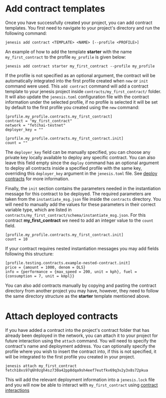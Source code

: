 # Add contract templates
Once you have successfully created your project, you can add contract templates. You first need to navigate to your project's directory and run the following command:

```
jenesis add contract <TEMPLATE> <NAME> [--profile <PROFILE>]
```

An example of how to add the template **starter** with the name `my_first_contract` to the profile `my_profile` is given below:

```
jenesis add contract starter my_first_contract --profile my_profile
```

If the profile is not specified as an optional argument, the contract will be automatically integrated into the first profile created when ```new``` or ```init``` command were used. This ```add contract``` command will add a contract template to your jenesis project inside `contracts/my_first_contract/` folder. It will also update the `jenesis.toml` configuration file with the contract information under the selected profile, if no profile is selected it will be set by default to the first profile you created using the ```new``` command:

```
[profile.my_profile.contracts.my_first_contract]
contract = "my_first_contract"
network = "fetchai-testnet"
deployer_key = ""

[profile.my_profile.contracts.my_first_contract.init]
count = ""
```
The `deployer_key` field can be manually specified, you can choose any private key locally available to deploy any specific contract. You can also leave this field empty since the ```deploy``` command has an optional argument to deploy all contracts inside a specified profile with the same key, overriding this `deployer_key` argument in the `jenesis.toml` file. See [deploy contracts](deploy-contracts.md) for more information. 

Finally, the `init` section contains the parameters needed in the instantiation message for this contract to be deployed. The required parameters are taken from the `instantiate_msg.json` file inside the `contracts` directory. You will need to manually add the values for these parameters in their correct variable type, which are listed in `contracts/my_first_contract/schema/instantiate_msg.json`. For this contract **my_first_contract** we need to add an integer value to the `count` field.

```
[profile.my_profile.contracts.my_first_contract.init]
count = 10
```

If your contract requires nested instantiation messages you may add fields following this structure:

```
[profile.testing.contracts.example-nested-contract.init]
price = {amount = 1000, denom = DLS}
info = {performance = {max_speed = 200, unit = kph}, fuel = {consumption = 7, unit = kmpl}}
```

You can also add contracts manually by copying and pasting the contract directory from another project you may have, however, they need to follow the same directory structure as the **starter** template mentioned above.

# Attach deployed contracts

If you have added a contract into the project's contract folder that has already been deployed in the network, you can attach it to your project for future interaction using the ```attach``` command. You will need to specify the contract's name and deployment address. You can optionally specify the profile where you wish to insert the contract into, if this is not specified, it will be integrated to the first profile you created in your project.

```
jenesis attach my_first_contract fetch18xs97q6h9zgh4sz730a42pp0dqa9sh4eef7eutfkv69q3v2y3x8s72pkua
```

This will add the relevant deployment information into a `jenesis.lock` file and you will now be able to interact with `my_first_contract` using [contract interactions](use-contracts.md) 

